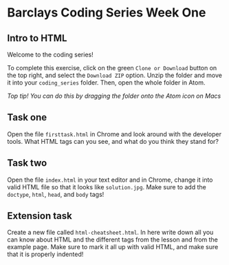 # Barclays Coding Series Week One
## Intro to HTML

Welcome to the coding series!

To complete this exercise, click on the green `Clone or Download` button on the top right, and select the `Download ZIP` option.
Unzip the folder and move it into your `coding_series` folder. Then, open the whole folder in Atom.

*Top tip! You can do this by dragging the folder onto the Atom icon on Macs*

## Task one
Open the file `firsttask.html` in Chrome and look around with the developer tools. What HTML tags can you see, and what do you think they stand for?

## Task two
Open the file `index.html` in your text editor and in Chrome, change it into valid HTML file so that it looks like `solution.jpg`. Make sure to add the `doctype`, `html`, `head`, and `body` tags!


## Extension task
Create a new file called `html-cheatsheet.html`. In here write down all you can know about HTML and the different tags from the lesson and from the example page. Make sure to mark it all up with valid HTML, and make sure that it is properly indented!
